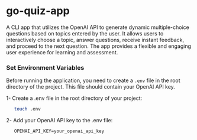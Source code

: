 # go-quiz-app

A CLI app that utilizes the OpenAI API to generate dynamic multiple-choice questions based on topics
entered by the user. It allows users to interactively choose a topic, answer questions, receive instant
feedback, and proceed to the next question. The app provides a flexible and engaging user experience for
learning and assessment.

### Set Environment Variables
Before running the application, you need to create a `.env` file in the root directory of the project. This file should contain your OpenAI API key.


1- Create a .env file in the root directory of your project:
```sh
   touch .env
```

2- Add your OpenAI API key to the .env file:
```
   OPENAI_API_KEY=your_openai_api_key
```
